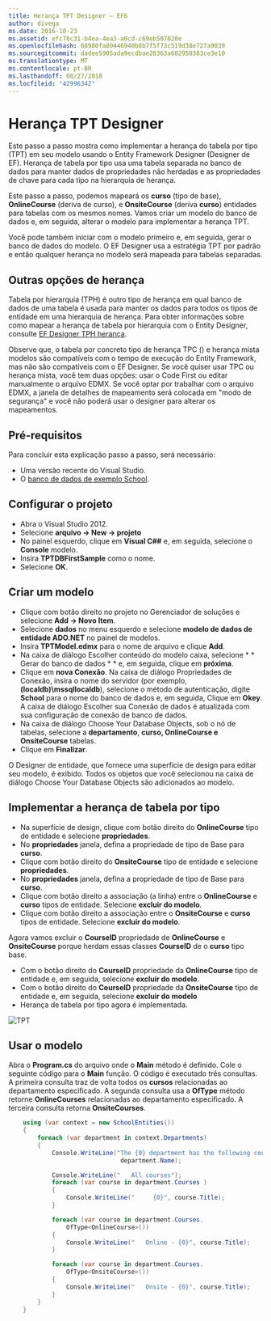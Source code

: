 ```yaml
---
title: Herança TPT Designer – EF6
author: divega
ms.date: 2016-10-23
ms.assetid: efc78c31-b4ea-4ea3-a0cd-c69eb507020e
ms.openlocfilehash: 68980fa89446940b8b7f5f73c519d38e727a9039
ms.sourcegitcommit: dadee5905ada9ecdbae28363a682950383ce3e10
ms.translationtype: MT
ms.contentlocale: pt-BR
ms.lasthandoff: 08/27/2018
ms.locfileid: "42996342"
---
```

# <a name="designer-tpt-inheritance"></a>Herança TPT Designer
Este passo a passo mostra como implementar a herança do tabela por tipo (TPT) em seu modelo usando o Entity Framework Designer (Designer de EF). Herança de tabela por tipo usa uma tabela separada no banco de dados para manter dados de propriedades não herdadas e as propriedades de chave para cada tipo na hierarquia de herança.

Este passo a passo, podemos mapeará os **curso** (tipo de base), **OnlineCourse** (deriva de curso), e **OnsiteCourse** (deriva **curso**) entidades para tabelas com os mesmos nomes. Vamos criar um modelo do banco de dados e, em seguida, alterar o modelo para implementar a herança TPT.

Você pode também iniciar com o modelo primeiro e, em seguida, gerar o banco de dados do modelo. O EF Designer usa a estratégia TPT por padrão e então qualquer herança no modelo será mapeada para tabelas separadas.

## <a name="other-inheritance-options"></a>Outras opções de herança

Tabela por hierarquia (TPH) é outro tipo de herança em qual banco de dados de uma tabela é usada para manter os dados para todos os tipos de entidade em uma hierarquia de herança.  Para obter informações sobre como mapear a herança de tabela por hierarquia com o Entity Designer, consulte [EF Designer TPH herança](~/ef6/modeling/designer/inheritance/tph.md). 

Observe que, o tabela por concreto tipo de herança TPC () e herança mista modelos são compatíveis com o tempo de execução do Entity Framework, mas não são compatíveis com o EF Designer. Se você quiser usar TPC ou herança mista, você tem duas opções: usar o Code First ou editar manualmente o arquivo EDMX. Se você optar por trabalhar com o arquivo EDMX, a janela de detalhes de mapeamento será colocada em "modo de segurança" e você não poderá usar o designer para alterar os mapeamentos.

## <a name="prerequisites"></a>Pré-requisitos

Para concluir esta explicação passo a passo, será necessário:

- Uma versão recente do Visual Studio.
- O [banco de dados de exemplo School](~/ef6/resources/school-database.md).

## <a name="set-up-the-project"></a>Configurar o projeto

-   Abra o Visual Studio 2012.
-   Selecione **arquivo -&gt; New -&gt; projeto**
-   No painel esquerdo, clique em **Visual C#\#** e, em seguida, selecione o **Console** modelo.
-   Insira **TPTDBFirstSample** como o nome.
-   Selecione **OK**.

## <a name="create-a-model"></a>Criar um modelo

-   Clique com botão direito no projeto no Gerenciador de soluções e selecione **Add -&gt; Novo Item**.
-   Selecione **dados** no menu esquerdo e selecione **modelo de dados de entidade ADO.NET** no painel de modelos.
-   Insira **TPTModel.edmx** para o nome de arquivo e clique **Add**.
-   Na caixa de diálogo Escolher conteúdo do modelo caixa, selecione * * Gerar do banco de dados * * e, em seguida, clique em **próxima**.
-   Clique em **nova Conexão**.
    Na caixa de diálogo Propriedades de Conexão, insira o nome do servidor (por exemplo, **(localdb)\\mssqllocaldb**), selecione o método de autenticação, digite **School** para o nome do banco de dados e, em seguida, Clique em **Okey**.
    A caixa de diálogo Escolher sua Conexão de dados é atualizada com sua configuração de conexão de banco de dados.
-   Na caixa de diálogo Choose Your Database Objects, sob o nó de tabelas, selecione a **departamento**, **curso, OnlineCourse e OnsiteCourse** tabelas.
-   Clique em **Finalizar**.

O Designer de entidade, que fornece uma superfície de design para editar seu modelo, é exibido. Todos os objetos que você selecionou na caixa de diálogo Choose Your Database Objects são adicionados ao modelo.

## <a name="implement-table-per-type-inheritance"></a>Implementar a herança de tabela por tipo

-   Na superfície de design, clique com botão direito do **OnlineCourse** tipo de entidade e selecione **propriedades**.
-   No **propriedades** janela, defina a propriedade de tipo de Base para **curso**.
-   Clique com botão direito do **OnsiteCourse** tipo de entidade e selecione **propriedades**.
-   No **propriedades** janela, defina a propriedade de tipo de Base para **curso**.
-   Clique com botão direito a associação (a linha) entre o **OnlineCourse** e **curso** tipos de entidade.
    Selecione **excluir do modelo**.
-   Clique com botão direito a associação entre o **OnsiteCourse** e **curso** tipos de entidade.
    Selecione **excluir do modelo**.

Agora vamos excluir o **CourseID** propriedade de **OnlineCourse** e **OnsiteCourse** porque herdam essas classes **CourseID** de o **curso** tipo base.

-   Com o botão direito do **CourseID** propriedade da **OnlineCourse** tipo de entidade e, em seguida, selecione **excluir do modelo**.
-   Com o botão direito do **CourseID** propriedade da **OnsiteCourse** tipo de entidade e, em seguida, selecione **excluir do modelo**
-   Herança de tabela por tipo agora é implementada.

![TPT](~/ef6/media/tpt.png)

## <a name="use-the-model"></a>Usar o modelo

Abra o **Program.cs** do arquivo onde o **Main** método é definido. Cole o seguinte código para o **Main** função. O código é executado três consultas. A primeira consulta traz de volta todos os **cursos** relacionadas ao departamento especificado. A segunda consulta usa a **OfType** método retorne **OnlineCourses** relacionadas ao departamento especificado. A terceira consulta retorna **OnsiteCourses**.

``` csharp
    using (var context = new SchoolEntities())
    {
        foreach (var department in context.Departments)
        {
            Console.WriteLine("The {0} department has the following courses:",
                               department.Name);

            Console.WriteLine("   All courses");
            foreach (var course in department.Courses )
            {
                Console.WriteLine("     {0}", course.Title);
            }

            foreach (var course in department.Courses.
                OfType<OnlineCourse>())
            {
                Console.WriteLine("   Online - {0}", course.Title);
            }

            foreach (var course in department.Courses.
                OfType<OnsiteCourse>())
            {
                Console.WriteLine("   Onsite - {0}", course.Title);
            }
        }
    }
```
